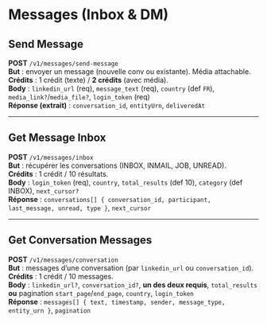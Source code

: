 # Messages (Inbox & DM)

## Send Message
**POST** `/v1/messages/send-message`  
**But** : envoyer un message (nouvelle conv ou existante). Média attachable.  
**Crédits** : 1 crédit (texte) / **2 crédits** (avec média).  
**Body** : `linkedin_url` (req), `message_text` (req), `country` (def `FR`), `media_link?`/`media_file?`, `login_token` (req)  
**Réponse (extrait)** : `conversation_id`, `entityUrn`, `deliveredAt`

---

## Get Message Inbox
**POST** `/v1/messages/inbox`  
**But** : récupérer les conversations (INBOX, INMAIL, JOB, UNREAD).  
**Crédits** : 1 crédit / 10 résultats.  
**Body** : `login_token` (req), `country`, `total_results` (def 10), `category` (def INBOX), `next_cursor?`  
**Réponse** : `conversations[] { conversation_id, participant, last_message, unread, type }`, `next_cursor`

---

## Get Conversation Messages
**POST** `/v1/messages/conversation`  
**But** : messages d’une conversation (par `linkedin_url` ou `conversation_id`).  
**Crédits** : 1 crédit / 10 messages.  
**Body** : `linkedin_url?`, `conversation_id?`, **un des deux requis**, `total_results` **ou** pagination `start_page`/`end_page`, `country`, `login_token`  
**Réponse** : `messages[] { text, timestamp, sender, message_type, entity_urn }`, `pagination`

